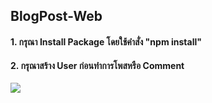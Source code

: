 <h2> BlogPost-Web</h2>

<h4>1. กรุณา Install Package โดยใช้คำสั่ง "npm install"</h4>

<h4>2. กรุณาสร้าง User ก่อนทำการโพสหรือ Comment</h4>
  <img src="https://github.com/Fiw0202/BlogPost-Web/assets/114389537/61088a08-8bc3-47a3-b620-eab58afb1705">


